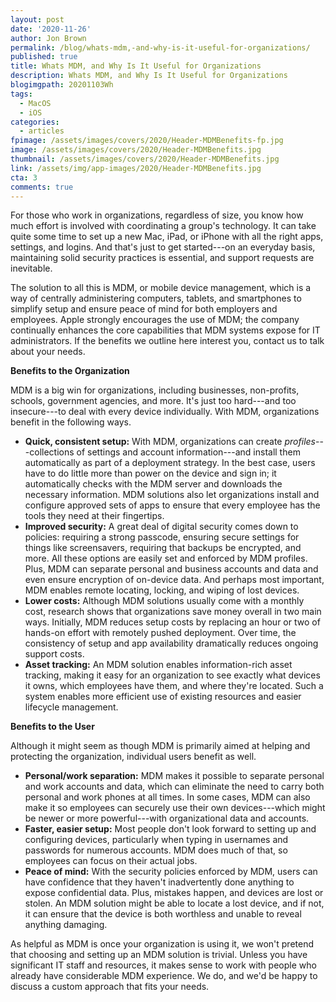 ```yaml
---
layout: post
date: '2020-11-26'
author: Jon Brown
permalink: /blog/whats-mdm,-and-why-is-it-useful-for-organizations/
published: true
title: Whats MDM, and Why Is It Useful for Organizations
description: Whats MDM, and Why Is It Useful for Organizations
blogimgpath: 20201103Wh
tags:
  - MacOS
  - iOS
categories:
  - articles
fpimage: /assets/images/covers/2020/Header-MDMBenefits-fp.jpg
image: /assets/images/covers/2020/Header-MDMBenefits.jpg
thumbnail: /assets/images/covers/2020/Header-MDMBenefits.jpg
link: /assets/img/app-images/2020/Header-MDMBenefits.jpg
cta: 3
comments: true
---
```

For those who work in organizations, regardless of size, you know how
much effort is involved with coordinating a group's technology. It can
take quite some time to set up a new Mac, iPad, or iPhone with all the
right apps, settings, and logins. And that's just to get started---on an
everyday basis, maintaining solid security practices is essential, and
support requests are inevitable.

The solution to all this is MDM, or mobile device management, which is a
way of centrally administering computers, tablets, and smartphones to
simplify setup and ensure peace of mind for both employers and
employees. Apple strongly encourages the use of MDM; the company
continually enhances the core capabilities that MDM systems expose for
IT administrators. If the benefits we outline here interest you, contact
us to talk about your needs.​

**Benefits to the Organization**

MDM is a big win for organizations, including businesses, non-profits,
schools, government agencies, and more. It's just too hard---and too
insecure---to deal with every device individually. With MDM,
organizations benefit in the following ways.

-   **Quick, consistent setup:** With MDM,
    organizations can create *profiles*---collections of settings and
    account information---and install them automatically as part of a
    deployment strategy. In the best case, users have to do little more
    than power on the device and sign in; it automatically checks with
    the MDM server and downloads the necessary information. MDM
    solutions also let organizations install and configure approved sets
    of apps to ensure that every employee has the tools they need at
    their fingertips.
-   **Improved security:** A great deal of digital
    security comes down to policies: requiring a strong passcode,
    ensuring secure settings for things like screensavers, requiring
    that backups be encrypted, and more. All these options are easily
    set and enforced by MDM profiles. Plus, MDM can separate personal
    and business accounts and data and even ensure encryption of
    on-device data. And perhaps most important, MDM enables remote
    locating, locking, and wiping of lost devices.
-   **Lower costs:** Although MDM solutions usually
    come with a monthly cost, research shows that organizations save
    money overall in two main ways. Initially, MDM reduces setup costs
    by replacing an hour or two of hands-on effort with remotely pushed
    deployment. Over time, the consistency of setup and app availability
    dramatically reduces ongoing support costs.
-   **Asset tracking:** An MDM solution enables
    information-rich asset tracking, making it easy for an organization
    to see exactly what devices it owns, which employees have them, and
    where they're located. Such a system enables more efficient use of
    existing resources and easier lifecycle management.​

**Benefits to the User**

Although it might seem as though MDM is primarily aimed at helping and
protecting the organization, individual users benefit as well.

-   **Personal/work separation:** MDM makes it
    possible to separate personal and work accounts and data, which can
    eliminate the need to carry both personal and work phones at all
    times. In some cases, MDM can also make it so employees can securely
    use their own devices---which might be newer or more powerful---with
    organizational data and accounts.
-   **Faster, easier setup:** Most people don't
    look forward to setting up and configuring devices, particularly
    when typing in usernames and passwords for numerous accounts. MDM
    does much of that, so employees can focus on their actual jobs.
-   **Peace of mind:** With the security policies
    enforced by MDM, users can have confidence that they haven't
    inadvertently done anything to expose confidential data. Plus,
    mistakes happen, and devices are lost or stolen. An MDM solution
    might be able to locate a lost device, and if not, it can ensure
    that the device is both worthless and unable to reveal anything
    damaging.

As helpful as MDM is once your organization is using it, we won't
pretend that choosing and setting up an MDM solution is trivial. Unless
you have significant IT staff and resources, it makes sense to work with
people who already have considerable MDM experience. We do, and we'd be
happy to discuss a custom approach that fits your needs.